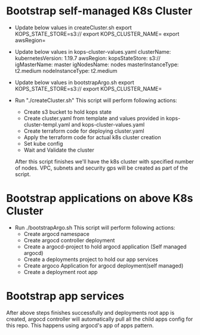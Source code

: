 # Bootstrap self-managed K8s Cluster
- Update below values in createCluster.sh
    export KOPS_STATE_STORE=s3://<BUCKET-NAME>
    export KOPS_CLUSTER_NAME=<CLUSTER-NAME>
    export awsRegion=<AWS-REGION>

- Update below values in kops-cluster-values.yaml
    clusterName: <CLUSTER-NAME>
    kubernetesVersion: 1.19.7
    awsRegion: <AWS-REGION>
    kopsStateStore: s3://<BUCKET-NAME>
    igMasterName: master
    igNodesName: nodes
    masterInstanceType: t2.medium
    nodeInstanceType: t2.medium

- Update below values in bootstrapArgo.sh
    export KOPS_STATE_STORE=s3://<BUCKET-NAME> 
    export KOPS_CLUSTER_NAME=<CLUSTER-NAME>

- Run "./createCluster.sh"
  This script will perform following actions:
     - Create s3 bucket to hold kops state 
     - Create cluster.yaml from template and values provided in kops-cluster-templ.yaml and kops-cluster-values.yaml
     - Create terraform code for deploying cluster.yaml
     - Apply the terraform code for actual k8s cluster creation
     - Set kube config 
     - Wait and Validate the cluster 
  
  After this script finishes we'll have the k8s cluster with specified number of nodes. VPC, subnets and security gps will be created as part of the script.


# Bootstrap applications on above K8s Cluster
  - Run ./bootstrapArgo.sh
    This script will perform following actions:
      - Create argocd namespace
      - Create argocd controller deployment
      - Create a argocd-project to hold argocd application (Self managed argocd)
      - Create a deployments project to hold our app services
      - Create argoco Application for argocd deployment(self managed)
      - Create a deployment root app 

# Bootstrap app services
  After above steps finishes successfully and deployments root app is created, argocd controller will automatically pull all the child apps config for this repo.
  This happens using argocd's app of apps pattern.

